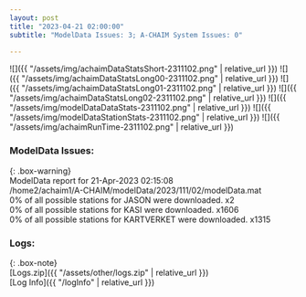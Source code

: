 ```yaml
---
layout: post
title: "2023-04-21 02:00:00"
subtitle: "ModelData Issues: 3; A-CHAIM System Issues: 0"

---
```


![]({{ "/assets/img/achaimDataStatsShort-2311102.png" | relative_url }})
![]({{ "/assets/img/achaimDataStatsLong00-2311102.png" | relative_url }})
![]({{ "/assets/img/achaimDataStatsLong01-2311102.png" | relative_url }})
![]({{ "/assets/img/achaimDataStatsLong02-2311102.png" | relative_url }})
![]({{ "/assets/img/modelDataDataStats-2311102.png" | relative_url }})
![]({{ "/assets/img/modelDataStationStats-2311102.png" | relative_url }})
![]({{ "/assets/img/achaimRunTime-2311102.png" | relative_url }})


### ModelData Issues:  
  
{: .box-warning}  
 ModelData report for 21-Apr-2023 02:15:08   
 /home2/achaim1/A-CHAIM/modelData/2023/111/02/modelData.mat   
 0% of all possible stations for JASON were downloaded. x2   
 0% of all possible stations for KASI were downloaded. x1606   
 0% of all possible stations for KARTVERKET were downloaded. x1315   
  


### Logs:  
  
{: .box-note}  
[Logs.zip]({{ "/assets/other/logs.zip" | relative_url }})  
[Log Info]({{ "/logInfo" | relative_url }})  
